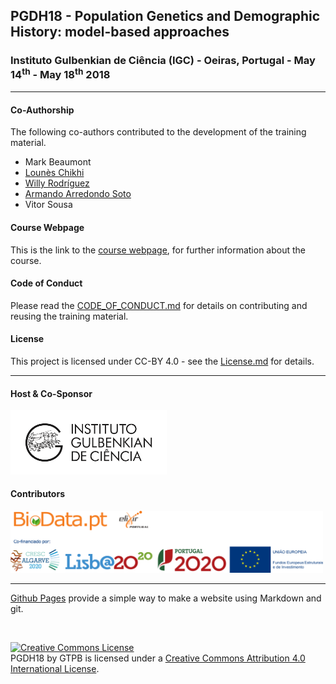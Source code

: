 ## PGDH18 - Population Genetics and Demographic History: model-based approaches

###  Instituto Gulbenkian de Ciência (IGC) - Oeiras, Portugal - May 14<sup>th</sup> - May 18<sup>th</sup> 2018

---

#### Co-Authorship

The following co-authors contributed to the development of the training material.

* Mark Beaumont
* [Lounès Chikhi](https://github.com/louneschikhi)
* [Willy Rodríguez](https://github.com/willyrv)
* [Armando Arredondo Soto](https://github.com/arredondos)
* Vitor Sousa


#### Course Webpage
This is the link to the [course webpage](http://gtpb.igc.gulbenkian.pt/bicourses/2018/PGDH18/), for further information about the course.

#### Code of Conduct
Please read the [CODE_OF_CONDUCT.md](./CODE_OF_CONDUCT.md) for details on contributing and reusing the training material.

#### License
This project is licensed under CC-BY 4.0 - see the [License.md](License.md) for details.

---

#### Host & Co-Sponsor

<a href="http://www.igc.gulbenkian.pt/"><img src="./assets/readme_img/Logo_IGC_2014.png" alt="Instituto Gulbenkian de Ciência" width="250px"></a>

#### Contributors

<a href="https://biodata.pt/"><img src="./assets/readme_img/BIoData_and_co-financiadores.png" alt="Instituto Gulbenkian de Ciência" width="500px"></a>

---

[Github Pages](https://pages.github.com) provide a simple way to make a website using Markdown and git.

<br/>

<a rel="license" href="http://creativecommons.org/licenses/by/4.0/"><img alt="Creative Commons License" style="border-width:0" src="https://i.creativecommons.org/l/by/4.0/88x31.png" /></a><br /><span xmlns:dct="http://purl.org/dc/terms/" property="dct:title">PGDH18</span> by <span xmlns:cc="http://creativecommons.org/ns#" property="cc:attributionName">GTPB</span> is licensed under a <a rel="license" href="http://creativecommons.org/licenses/by/4.0/">Creative Commons Attribution 4.0 International License</a>.
